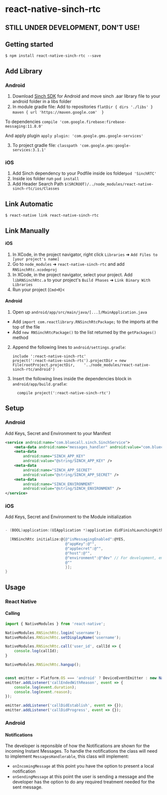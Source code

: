 
# react-native-sinch-rtc

## STILL UNDER DEVELOPMENT, DON'T USE!

## Getting started

`$ npm install react-native-sinch-rtc --save`

## Add Library

### Android

1. Download [Sinch SDK](https://www.sinch.com/downloads/) for Android and move sinch .aar library file to your android folder in a libs folder
2. In module gradle file:
Add to repositories
`flatDir { dirs './libs' }`
`maven { url 'https://maven.google.com'  }`

To dependencies
`compile 'com.google.firebase:firebase-messaging:11.8.0'`

And apply plugin
`apply plugin: 'com.google.gms.google-services'`

3. To project gradle file:
`classpath 'com.google.gms:google-services:3.1.1'`

### iOS

1. Add Sinch dependency to your Podfile inside ios folder`pod 'SinchRTC'`
2. Inside ios folder run `pod install`
3. Add Header Search Path `$(SRCROOT)/../node_modules/react-native-sinch-rtc/ios/Classes`


## Link Automatic

`$ react-native link react-native-sinch-rtc`

## Link Manually

#### iOS

1. In XCode, in the project navigator, right click `Libraries` ➜ `Add Files to [your project's name]`
2. Go to `node_modules` ➜ `react-native-sinch-rtc` and add `RNSinchRtc.xcodeproj`
3. In XCode, in the project navigator, select your project. Add `libRNSinchRtc.a` to your project's `Build Phases` ➜ `Link Binary With Libraries`
4. Run your project (`Cmd+R`)<

#### Android

1. Open up `android/app/src/main/java/[...]/MainApplication.java`
  - Add `import com.reactlibrary.RNSinchRtcPackage;` to the imports at the top of the file
  - Add `new RNSinchRtcPackage()` to the list returned by the `getPackages()` method
2. Append the following lines to `android/settings.gradle`:
  	```
  	include ':react-native-sinch-rtc'
  	project(':react-native-sinch-rtc').projectDir = new File(rootProject.projectDir, 	'../node_modules/react-native-sinch-rtc/android')
  	```
3. Insert the following lines inside the dependencies block in `android/app/build.gradle`:
  	```
      compile project(':react-native-sinch-rtc')
  	```

## Setup

### Android
Add Keys, Secret and Environment to your Manifest

```xml
<service android:name="com.bluecall.sinch.SinchService">
    <meta-data android:name="messages_handler" android:value="com.bluecallapp.utils.sinch.MessagesHandler" />
    <meta-data
        android:name="SINCH_APP_KEY"
        android:value="@string/SINCH_APP_KEY" />
    <meta-data
        android:name="SINCH_APP_SECRET"
        android:value="@string/SINCH_APP_SECRET" />
    <meta-data
        android:name="SINCH_ENVIRONMENT"
        android:value="@string/SINCH_ENVIRONMENT" />
</service>

```

### iOS
Add Keys, Secret and Environment to the Module initialization

```Objective-C

- (BOOL)application:(UIApplication *)application didFinishLaunchingWithOptions:(NSDictionary *)launchOptions{

  [RNSinchRtc initialize:@{@"isMessagingEnabled":@YES,
                           @"appKey":@"",
                           @"appSecret":@"",
                           @"host":@"",
                           @"environment":@"dev" // For development, empty or other value for production
                           @""
                           }];
}
```



## Usage

### React Native

#### Calling
```javascript
import { NativeModules } from 'react-native';

NativeModules.RNSinchRtc.login('username');
NativeModules.RNSinchRtc.setDisplayName('username');

NativeModules.RNSinchRtc.call('user_id', callId => {
    console.log(callId);
}

NativeModules.RNSinchRtc.hangup();


const emitter = Platform.OS === 'android' ? DeviceEventEmitter : new NativeEventEmitter(NativeModules.RNSinchRtc);
emitter.addListener('callEndedWithReason', event => {
    console.log(event.duration);
    console.log(event.reason);
});

emitter.addListener('callDidEstablish', event => {});
emitter.addListener('callDidProgress', event => {});
```


### Android

#### Notifications
The developer is reponsible of how the Notifications are shown for the incoming Instant Messages. To handle the notifications the class will need to implement `MessagesHandlerable`, this class will implement:
- `onIncomingMessage` at this point you have the option to present a local notification
- `onSendingMessage` at this point the user is sending a message and the developer has the option to do any required treatment needed for the sent message.

